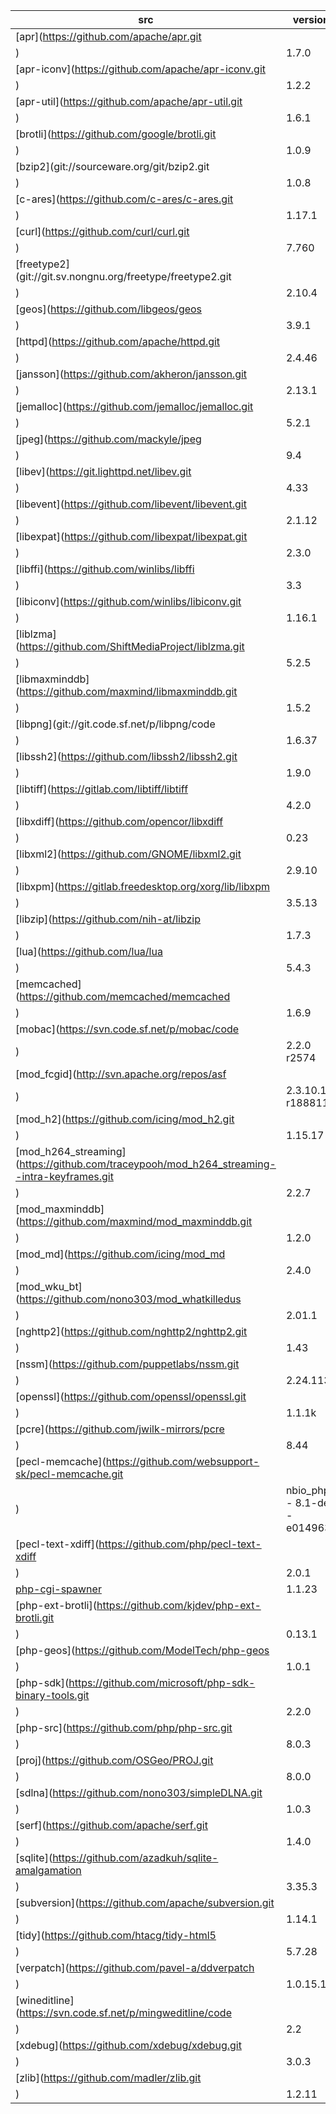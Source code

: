 | src | version |
| ---- | ---- |
| [apr](https://github.com/apache/apr.git
) | 1.7.0 |
| [apr-iconv](https://github.com/apache/apr-iconv.git
) | 1.2.2 |
| [apr-util](https://github.com/apache/apr-util.git
) | 1.6.1 |
| [brotli](https://github.com/google/brotli.git
) | 1.0.9 |
| [bzip2](git://sourceware.org/git/bzip2.git
) | 1.0.8 |
| [c-ares](https://github.com/c-ares/c-ares.git
) | 1.17.1 |
| [curl](https://github.com/curl/curl.git
) | 7.760 |
| [freetype2](git://git.sv.nongnu.org/freetype/freetype2.git
) | 2.10.4 |
| [geos](https://github.com/libgeos/geos
) | 3.9.1 |
| [httpd](https://github.com/apache/httpd.git
) | 2.4.46 |
| [jansson](https://github.com/akheron/jansson.git
) | 2.13.1 |
| [jemalloc](https://github.com/jemalloc/jemalloc.git
) | 5.2.1 |
| [jpeg](https://github.com/mackyle/jpeg
) | 9.4 |
| [libev](https://git.lighttpd.net/libev.git
) | 4.33 |
| [libevent](https://github.com/libevent/libevent.git
) | 2.1.12 |
| [libexpat](https://github.com/libexpat/libexpat.git
) | 2.3.0 |
| [libffi](https://github.com/winlibs/libffi
) | 3.3 |
| [libiconv](https://github.com/winlibs/libiconv.git
) | 1.16.1 |
| [liblzma](https://github.com/ShiftMediaProject/liblzma.git
) | 5.2.5 |
| [libmaxminddb](https://github.com/maxmind/libmaxminddb.git
) | 1.5.2 |
| [libpng](git://git.code.sf.net/p/libpng/code
) | 1.6.37 |
| [libssh2](https://github.com/libssh2/libssh2.git
) | 1.9.0 |
| [libtiff](https://gitlab.com/libtiff/libtiff
) | 4.2.0 |
| [libxdiff](https://github.com/opencor/libxdiff
) | 0.23 |
| [libxml2](https://github.com/GNOME/libxml2.git
) | 2.9.10 |
| [libxpm](https://gitlab.freedesktop.org/xorg/lib/libxpm
) | 3.5.13 |
| [libzip](https://github.com/nih-at/libzip
) | 1.7.3 |
| [lua](https://github.com/lua/lua
) | 5.4.3 |
| [memcached](https://github.com/memcached/memcached
) | 1.6.9 |
| [mobac](https://svn.code.sf.net/p/mobac/code
) | 2.2.0 r2574 |
| [mod_fcgid](http://svn.apache.org/repos/asf
) | 2.3.10.1 r1888117 |
| [mod_h2](https://github.com/icing/mod_h2.git
) | 1.15.17 |
| [mod_h264_streaming](https://github.com/traceypooh/mod_h264_streaming--intra-keyframes.git
) | 2.2.7 |
| [mod_maxminddb](https://github.com/maxmind/mod_maxminddb.git
) | 1.2.0 |
| [mod_md](https://github.com/icing/mod_md
) | 2.4.0 |
| [mod_wku_bt](https://github.com/nono303/mod_whatkilledus
) | 2.01.1 |
| [nghttp2](https://github.com/nghttp2/nghttp2.git
) | 1.43 |
| [nssm](https://github.com/puppetlabs/nssm.git
) | 2.24.113 |
| [openssl](https://github.com/openssl/openssl.git
) | 1.1.1k |
| [pcre](https://github.com/jwilk-mirrors/pcre
) | 8.44 |
| [pecl-memcache](https://github.com/websupport-sk/pecl-memcache.git
) | nbio_php8 - 8.1-dev - e014963 |
| [pecl-text-xdiff](https://github.com/php/pecl-text-xdiff
) | 2.0.1 |
| [php-cgi-spawner](https://github.com/deemru/php-cgi-spawner.git) | 1.1.23 |
| [php-ext-brotli](https://github.com/kjdev/php-ext-brotli.git
) | 0.13.1 |
| [php-geos](https://github.com/ModelTech/php-geos
) | 1.0.1 |
| [php-sdk](https://github.com/microsoft/php-sdk-binary-tools.git
) | 2.2.0 |
| [php-src](https://github.com/php/php-src.git
) | 8.0.3 |
| [proj](https://github.com/OSGeo/PROJ.git
) | 8.0.0 |
| [sdlna](https://github.com/nono303/simpleDLNA.git
) | 1.0.3 |
| [serf](https://github.com/apache/serf.git
) | 1.4.0 |
| [sqlite](https://github.com/azadkuh/sqlite-amalgamation
) | 3.35.3 |
| [subversion](https://github.com/apache/subversion.git
) | 1.14.1 |
| [tidy](https://github.com/htacg/tidy-html5
) | 5.7.28 |
| [verpatch](https://github.com/pavel-a/ddverpatch
) | 1.0.15.1 |
| [wineditline](https://svn.code.sf.net/p/mingweditline/code
) | 2.2 |
| [xdebug](https://github.com/xdebug/xdebug.git
) | 3.0.3 |
| [zlib](https://github.com/madler/zlib.git
) | 1.2.11 |